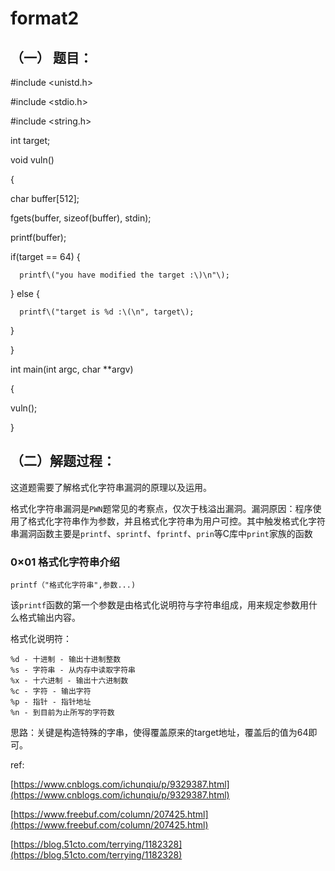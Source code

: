 # format2

## （一） 题目：

\#include &lt;unistd.h&gt;

\#include &lt;stdio.h&gt;

\#include &lt;string.h&gt;

int target;

void vuln\(\)

{

char buffer\[512\];

fgets\(buffer, sizeof\(buffer\), stdin\);

printf\(buffer\);

if\(target == 64\) {

```
  printf\("you have modified the target :\)\n"\);
```

} else {

```
  printf\("target is %d :\(\n", target\);
```

}

}

int main\(int argc, char \*\*argv\)

{

vuln\(\);

}

## （二）解题过程：

这道题需要了解格式化字符串漏洞的原理以及运用。

格式化字符串漏洞是`PWN`题常见的考察点，仅次于栈溢出漏洞。漏洞原因：程序使用了格式化字符串作为参数，并且格式化字符串为用户可控。其中触发格式化字符串漏洞函数主要是`printf`、`sprintf`、`fprintf`、`prin`等C库中`print`家族的函数

### 0×01 格式化字符串介绍

```
printf（"格式化字符串",参数...)
```

该`printf`函数的第一个参数是由格式化说明符与字符串组成，用来规定参数用什么格式输出内容。

格式化说明符：

```
%d - 十进制 - 输出十进制整数
%s - 字符串 - 从内存中读取字符串
%x - 十六进制 - 输出十六进制数
%c - 字符 - 输出字符
%p - 指针 - 指针地址
%n - 到目前为止所写的字符数
```

思路：关键是构造特殊的字串，使得覆盖原来的target地址，覆盖后的值为64即可。

ref:

[https://www.cnblogs.com/ichunqiu/p/9329387.html](https://www.cnblogs.com/ichunqiu/p/9329387.html)

[https://www.freebuf.com/column/207425.html](https://www.freebuf.com/column/207425.html)

[https://blog.51cto.com/terrying/1182328](https://blog.51cto.com/terrying/1182328)

